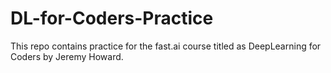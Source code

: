 # DL-for-Coders-Practice
This repo contains practice for the fast.ai course titled as DeepLearning for Coders by Jeremy Howard.
